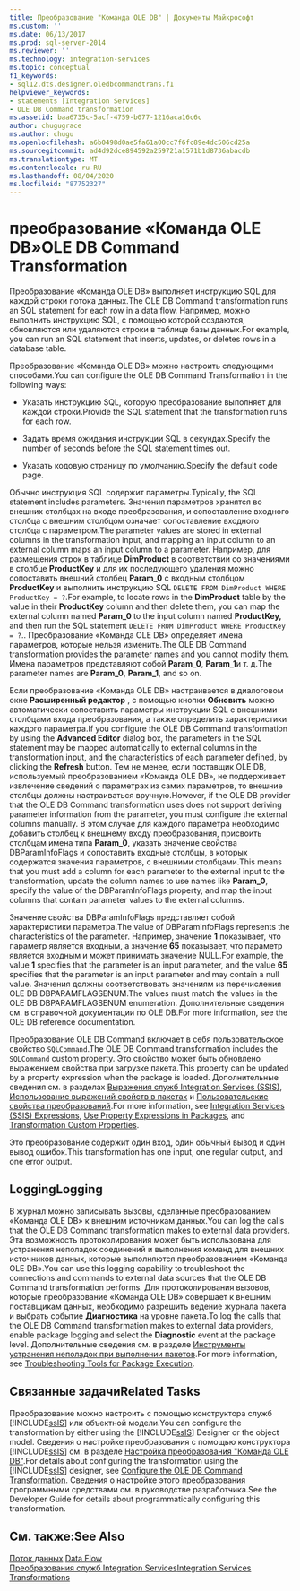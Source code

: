 ```yaml
---
title: Преобразование "Команда OLE DB" | Документы Майкрософт
ms.custom: ''
ms.date: 06/13/2017
ms.prod: sql-server-2014
ms.reviewer: ''
ms.technology: integration-services
ms.topic: conceptual
f1_keywords:
- sql12.dts.designer.oledbcommandtrans.f1
helpviewer_keywords:
- statements [Integration Services]
- OLE DB Command transformation
ms.assetid: baa6735c-5acf-4759-b077-1216aca16c6c
author: chugugrace
ms.author: chugu
ms.openlocfilehash: a6b0498d0ae5fa61a00cc7f6fc89e4dc506cd25a
ms.sourcegitcommit: ad4d92dce894592a259721a1571b1d8736abacdb
ms.translationtype: MT
ms.contentlocale: ru-RU
ms.lasthandoff: 08/04/2020
ms.locfileid: "87752327"
---
```

# <a name="ole-db-command-transformation"></a><span data-ttu-id="501e6-102">преобразование «Команда OLE DB»</span><span class="sxs-lookup"><span data-stu-id="501e6-102">OLE DB Command Transformation</span></span>
  <span data-ttu-id="501e6-103">Преобразование «Команда OLE DB» выполняет инструкцию SQL для каждой строки потока данных.</span><span class="sxs-lookup"><span data-stu-id="501e6-103">The OLE DB Command transformation runs an SQL statement for each row in a data flow.</span></span> <span data-ttu-id="501e6-104">Например, можно выполнить инструкцию SQL, с помощью которой создаются, обновляются или удаляются строки в таблице базы данных.</span><span class="sxs-lookup"><span data-stu-id="501e6-104">For example, you can run an SQL statement that inserts, updates, or deletes rows in a database table.</span></span>  
  
 <span data-ttu-id="501e6-105">Преобразование «Команда OLE DB» можно настроить следующими способами.</span><span class="sxs-lookup"><span data-stu-id="501e6-105">You can configure the OLE DB Command Transformation in the following ways:</span></span>  
  
-   <span data-ttu-id="501e6-106">Указать инструкцию SQL, которую преобразование выполняет для каждой строки.</span><span class="sxs-lookup"><span data-stu-id="501e6-106">Provide the SQL statement that the transformation runs for each row.</span></span>  
  
-   <span data-ttu-id="501e6-107">Задать время ожидания инструкции SQL в секундах.</span><span class="sxs-lookup"><span data-stu-id="501e6-107">Specify the number of seconds before the SQL statement times out.</span></span>  
  
-   <span data-ttu-id="501e6-108">Указать кодовую страницу по умолчанию.</span><span class="sxs-lookup"><span data-stu-id="501e6-108">Specify the default code page.</span></span>  
  
 <span data-ttu-id="501e6-109">Обычно инструкция SQL содержит параметры.</span><span class="sxs-lookup"><span data-stu-id="501e6-109">Typically, the SQL statement includes parameters.</span></span> <span data-ttu-id="501e6-110">Значения параметров хранятся во внешних столбцах на входе преобразования, и сопоставление входного столбца с внешним столбцом означает сопоставление входного столбца с параметром.</span><span class="sxs-lookup"><span data-stu-id="501e6-110">The parameter values are stored in external columns in the transformation input, and mapping an input column to an external column maps an input column to a parameter.</span></span> <span data-ttu-id="501e6-111">Например, для размещения строк в таблице **DimProduct** в соответствии со значениями в столбце **ProductKey** и для их последующего удаления можно сопоставить внешний столбец **Param_0** с входным столбцом **ProductKey** и выполнить инструкцию SQL `DELETE FROM DimProduct WHERE ProductKey = ?`.</span><span class="sxs-lookup"><span data-stu-id="501e6-111">For example, to locate rows in the **DimProduct** table by the value in their **ProductKey** column and then delete them, you can map the external column named **Param_0** to the input column named **ProductKey,** and then run the SQL statement `DELETE FROM DimProduct WHERE ProductKey = ?`..</span></span> <span data-ttu-id="501e6-112">Преобразование «Команда OLE DB» определяет имена параметров, которые нельзя изменить.</span><span class="sxs-lookup"><span data-stu-id="501e6-112">The OLE DB Command transformation provides the parameter names and you cannot modify them.</span></span> <span data-ttu-id="501e6-113">Имена параметров представляют собой **Param_0**, **Param_1**и т. д.</span><span class="sxs-lookup"><span data-stu-id="501e6-113">The parameter names are **Param_0**, **Param_1**, and so on.</span></span>  
  
 <span data-ttu-id="501e6-114">Если преобразование «Команда OLE DB» настраивается в диалоговом окне **Расширенный редактор** , с помощью кнопки **Обновить** можно автоматически сопоставить параметры инструкции SQL с внешними столбцами входа преобразования, а также определить характеристики каждого параметра.</span><span class="sxs-lookup"><span data-stu-id="501e6-114">If you configure the OLE DB Command transformation by using the **Advanced Editor** dialog box, the parameters in the SQL statement may be mapped automatically to external columns in the transformation input, and the characteristics of each parameter defined, by clicking the **Refresh** button.</span></span> <span data-ttu-id="501e6-115">Тем не менее, если поставщик OLE DB, используемый преобразованием «Команда OLE DB», не поддерживает извлечение сведений о параметрах из самих параметров, то внешние столбцы должны настраиваться вручную.</span><span class="sxs-lookup"><span data-stu-id="501e6-115">However, if the OLE DB provider that the OLE DB Command transformation uses does not support deriving parameter information from the parameter, you must configure the external columns manually.</span></span> <span data-ttu-id="501e6-116">В этом случае для каждого параметра необходимо добавить столбец к внешнему входу преобразования, присвоить столбцам имена типа **Param_0**, указать значение свойства DBParamInfoFlags и сопоставить входные столбцы, в которых содержатся значения параметров, с внешними столбцами.</span><span class="sxs-lookup"><span data-stu-id="501e6-116">This means that you must add a column for each parameter to the external input to the transformation, update the column names to use names like **Param_0**, specify the value of the DBParamInfoFlags property, and map the input columns that contain parameter values to the external columns.</span></span>  
  
 <span data-ttu-id="501e6-117">Значение свойства DBParamInfoFlags представляет собой характеристики параметра.</span><span class="sxs-lookup"><span data-stu-id="501e6-117">The value of DBParamInfoFlags represents the characteristics of the parameter.</span></span> <span data-ttu-id="501e6-118">Например, значение **1** показывает, что параметр является входным, а значение **65** показывает, что параметр является входным и может принимать значение NULL.</span><span class="sxs-lookup"><span data-stu-id="501e6-118">For example, the value **1** specifies that the parameter is an input parameter, and the value **65** specifies that the parameter is an input parameter and may contain a null value.</span></span> <span data-ttu-id="501e6-119">Значения должны соответствовать значениям из перечисления OLE DB DBPARAMFLAGSENUM.</span><span class="sxs-lookup"><span data-stu-id="501e6-119">The values must match the values in the OLE DB DBPARAMFLAGSENUM enumeration.</span></span> <span data-ttu-id="501e6-120">Дополнительные сведения см. в справочной документации по OLE DB.</span><span class="sxs-lookup"><span data-stu-id="501e6-120">For more information, see the OLE DB reference documentation.</span></span>  
  
 <span data-ttu-id="501e6-121">Преобразование OLE DB Command включает в себя пользовательское свойство `SQLCommand`.</span><span class="sxs-lookup"><span data-stu-id="501e6-121">The OLE DB Command transformation includes the `SQLCommand` custom property.</span></span> <span data-ttu-id="501e6-122">Это свойство может быть обновлено выражением свойства при загрузке пакета.</span><span class="sxs-lookup"><span data-stu-id="501e6-122">This property can be updated by a property expression when the package is loaded.</span></span> <span data-ttu-id="501e6-123">Дополнительные сведения см. в разделах [Выражения служб Integration Services (SSIS)](../../expressions/integration-services-ssis-expressions.md), [Использование выражений свойств в пакетах](../../expressions/use-property-expressions-in-packages.md) и [Пользовательские свойства преобразований](transformation-custom-properties.md).</span><span class="sxs-lookup"><span data-stu-id="501e6-123">For more information, see [Integration Services &#40;SSIS&#41; Expressions](../../expressions/integration-services-ssis-expressions.md), [Use Property Expressions in Packages](../../expressions/use-property-expressions-in-packages.md), and [Transformation Custom Properties](transformation-custom-properties.md).</span></span>  
  
 <span data-ttu-id="501e6-124">Это преобразование содержит один вход, один обычный вывод и один вывод ошибок.</span><span class="sxs-lookup"><span data-stu-id="501e6-124">This transformation has one input, one regular output, and one error output.</span></span>  
  
## <a name="logging"></a><span data-ttu-id="501e6-125">Logging</span><span class="sxs-lookup"><span data-stu-id="501e6-125">Logging</span></span>  
 <span data-ttu-id="501e6-126">В журнал можно записывать вызовы, сделанные преобразованием «Команда OLE DB» к внешним источникам данных.</span><span class="sxs-lookup"><span data-stu-id="501e6-126">You can log the calls that the OLE DB Command transformation makes to external data providers.</span></span> <span data-ttu-id="501e6-127">Эта возможность протоколирования может быть использована для устранения неполадок соединений и выполнения команд для внешних источников данных, которые выполняются преобразованием «Команда OLE DB».</span><span class="sxs-lookup"><span data-stu-id="501e6-127">You can use this logging capability to troubleshoot the connections and commands to external data sources that the OLE DB Command transformation performs.</span></span> <span data-ttu-id="501e6-128">Для протоколирования вызовов, которые преобразование «Команда OLE DB» совершает к внешним поставщикам данных, необходимо разрешить ведение журнала пакета и выбрать событие **Диагностика** на уровне пакета.</span><span class="sxs-lookup"><span data-stu-id="501e6-128">To log the calls that the OLE DB Command transformation makes to external data providers, enable package logging and select the **Diagnostic** event at the package level.</span></span> <span data-ttu-id="501e6-129">Дополнительные сведения см. в разделе [Инструменты устранения неполадок при выполнении пакетов](../../troubleshooting/troubleshooting-tools-for-package-execution.md).</span><span class="sxs-lookup"><span data-stu-id="501e6-129">For more information, see [Troubleshooting Tools for Package Execution](../../troubleshooting/troubleshooting-tools-for-package-execution.md).</span></span>  
  
## <a name="related-tasks"></a><span data-ttu-id="501e6-130">Связанные задачи</span><span class="sxs-lookup"><span data-stu-id="501e6-130">Related Tasks</span></span>  
 <span data-ttu-id="501e6-131">Преобразование можно настроить с помощью конструктора служб [!INCLUDE[ssIS](../../../includes/ssis-md.md)] или объектной модели.</span><span class="sxs-lookup"><span data-stu-id="501e6-131">You can configure the transformation by either using the [!INCLUDE[ssIS](../../../includes/ssis-md.md)] Designer or the object model.</span></span> <span data-ttu-id="501e6-132">Сведения о настройке преобразования с помощью конструктора [!INCLUDE[ssIS](../../../includes/ssis-md.md)] см. в разделе  [Настройка преобразования "Команда OLE DB"](../../configure-the-ole-db-command-transformation.md).</span><span class="sxs-lookup"><span data-stu-id="501e6-132">For details about configuring the transformation using the [!INCLUDE[ssIS](../../../includes/ssis-md.md)] designer, see  [Configure the OLE DB Command Transformation](../../configure-the-ole-db-command-transformation.md).</span></span> <span data-ttu-id="501e6-133">Сведения о настройке этого преобразования программными средствами см. в руководстве разработчика.</span><span class="sxs-lookup"><span data-stu-id="501e6-133">See the Developer Guide for details about programmatically configuring this transformation.</span></span>  
  
## <a name="see-also"></a><span data-ttu-id="501e6-134">См. также:</span><span class="sxs-lookup"><span data-stu-id="501e6-134">See Also</span></span>  
 <span data-ttu-id="501e6-135">[Поток данных](../data-flow.md) </span><span class="sxs-lookup"><span data-stu-id="501e6-135">[Data Flow](../data-flow.md) </span></span>  
 [<span data-ttu-id="501e6-136">Преобразования служб Integration Services</span><span class="sxs-lookup"><span data-stu-id="501e6-136">Integration Services Transformations</span></span>](integration-services-transformations.md)  
  
  
